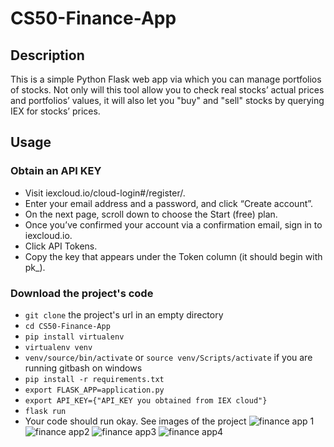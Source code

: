 # CS50-Finance-App
## Description
This is a simple Python Flask web app via which you can manage portfolios of stocks. Not only will this tool allow you to check real stocks’ actual prices and portfolios’ values, it will also let you "buy" and "sell" stocks by querying IEX for stocks’ prices.
## Usage
### Obtain an API KEY 
* Visit iexcloud.io/cloud-login#/register/.
* Enter your email address and a password, and click “Create account”.
* On the next page, scroll down to choose the Start (free) plan.
* Once you’ve confirmed your account via a confirmation email, sign in to iexcloud.io.
* Click API Tokens.
* Copy the key that appears under the Token column (it should begin with pk_).
### Download the project's code
* `git clone` the project's url in an empty directory
* `cd CS50-Finance-App`
* `pip install virtualenv`
* `virtualenv venv`
* `venv/source/bin/activate` or `source venv/Scripts/activate` if you are running gitbash on windows
* `pip install -r requirements.txt`
* `export FLASK_APP=application.py`
* `export API_KEY={"API_KEY you obtained from IEX cloud"}`
* `flask run`
* Your code should run okay. See images of the project
![finance app 1](https://user-images.githubusercontent.com/21335004/135710457-9f8f4048-9438-4d59-9f72-65ec55998034.PNG)
![finance app2](https://user-images.githubusercontent.com/21335004/135710465-b13e1bc3-7ac7-4d01-8c21-fe7ed5009f86.PNG)
![finance app3](https://user-images.githubusercontent.com/21335004/135710479-7e588cb9-e838-4ddd-ab5b-e304a01c9a24.PNG)
![finance app4](https://user-images.githubusercontent.com/21335004/135710483-c826f1aa-0bec-4fad-a1dc-0e596d842648.PNG)
